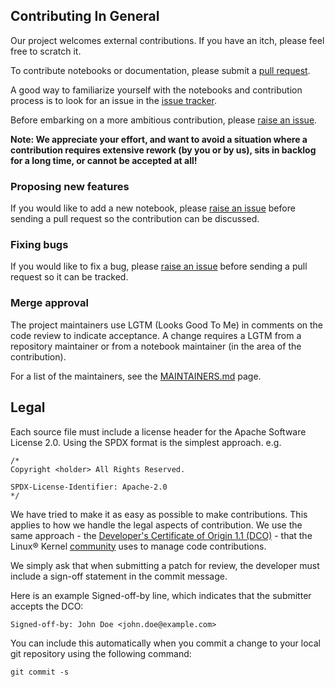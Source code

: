 ## Contributing In General
Our project welcomes external contributions. If you have an itch, please feel
free to scratch it.

To contribute notebooks or documentation, please submit a [pull request](https://github.com/IBM/ibm-envizi-emissions-api-nodejs-sdk/pulls).

A good way to familiarize yourself with the notebooks and contribution process is
to look for an issue in the [issue tracker](https://github.com/IBM/ibm-envizi-emissions-api-nodejs-sdk/issues).

Before embarking on a more ambitious contribution, please [raise an issue](https://github.com/IBM/ibm-envizi-emissions-api-nodejs-sdk/issues).

**Note: We appreciate your effort, and want to avoid a situation where a contribution
requires extensive rework (by you or by us), sits in backlog for a long time, or
cannot be accepted at all!**

### Proposing new features

If you would like to add a new notebook, please [raise an issue](https://github.com/IBM/ibm-envizi-emissions-api-nodejs-sdk/issues)
before sending a pull request so the contribution can be discussed. 

### Fixing bugs

If you would like to fix a bug, please [raise an issue](https://github.com/IBM/ibm-envizi-emissions-api-nodejs-sdk/issues) before sending a
pull request so it can be tracked.

### Merge approval

The project maintainers use LGTM (Looks Good To Me) in comments on the code
review to indicate acceptance. A change requires a LGTM from a repository maintainer
or from a notebook maintainer (in the area of the contribution).

For a list of the maintainers, see the [MAINTAINERS.md](MAINTAINERS.md) page.

## Legal

Each source file must include a license header for the Apache
Software License 2.0. Using the SPDX format is the simplest approach.
e.g.

```
/*
Copyright <holder> All Rights Reserved.

SPDX-License-Identifier: Apache-2.0
*/
```

We have tried to make it as easy as possible to make contributions. This
applies to how we handle the legal aspects of contribution. We use the
same approach - the [Developer's Certificate of Origin 1.1 (DCO)](https://github.com/hyperledger/fabric/blob/master/docs/source/DCO1.1.txt) - that the Linux® Kernel [community](https://elinux.org/Developer_Certificate_Of_Origin)
uses to manage code contributions.

We simply ask that when submitting a patch for review, the developer
must include a sign-off statement in the commit message.

Here is an example Signed-off-by line, which indicates that the
submitter accepts the DCO:

```
Signed-off-by: John Doe <john.doe@example.com>
```

You can include this automatically when you commit a change to your
local git repository using the following command:

```
git commit -s
```
